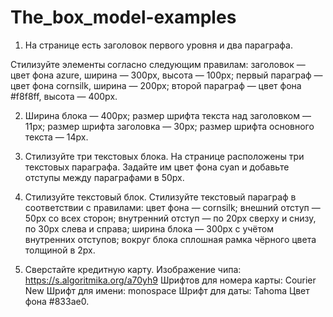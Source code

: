 # The_box_model-examples

1. На странице есть заголовок первого уровня и два параграфа. 

Стилизуйте элементы согласно следующим правилам:
заголовок — цвет фона azure, ширина — 300px, высота — 100px;
первый параграф — цвет фона cornsilk, ширина — 200px;
второй параграф — цвет фона #f8f8ff, высота — 400px.

2. Ширина блока — 400px;
размер шрифта текста над заголовком — 11px;
размер шрифта заголовка — 30px;
размер шрифта основного текста — 14px.

3. Стилизуйте три текстовых блока.
На странице расположены три текстовых параграфа. Задайте им цвет фона cyan и добавьте отступы между параграфами в 50px.

4. Стилизуйте текстовый блок.
Стилизуйте текстовый параграф в соответствии с правилами:
цвет фона — cornsilk;
внешний отступ — 50px со всех сторон;
внутренний отступ — по 20px сверху и снизу, по 30px слева и справа;
ширина блока — 300px с учётом внутренних отступов;
вокруг блока сплошная рамка чёрного цвета толщиной в 2px.

5. Сверстайте кредитную карту.
Изображение чипа: https://s.algoritmika.org/a70yh9
Шрифтов для номера карты: Courier New
Шрифт для имени:  monospace
Шрифт для даты: Tahoma
Цвет фона #833ae0.
